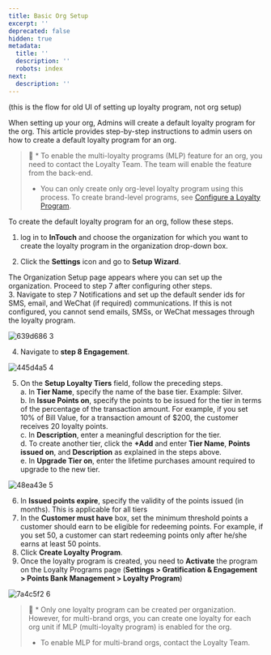 ```yaml
---
title: Basic Org Setup
excerpt: ''
deprecated: false
hidden: true
metadata:
  title: ''
  description: ''
  robots: index
next:
  description: ''
---
```

(this is the flow for old UI of setting up loyalty program, not org setup)

When setting up your org, Admins will create a default loyalty program for the org. This article provides step-by-step instructions to admin users on how to create a default loyalty program for an org.

> 📘 * To enable the multi-loyalty programs (MLP) feature for an org,  you need to contact the Loyalty Team. The team will enable the feature from the back-end.
> * You can only create only org-level loyalty program using this process. To create brand-level programs, see [Configure a Loyalty Program](https://docs.capillarytech.com/docs/configure-loyalty-program).

To create the default loyalty program for an org, follow these steps.

1. log in to **InTouch** and choose the organization for which you want to create the loyalty program in the organization drop-down box.

2) Click the **Settings** icon and go to **Setup Wizard**.

The Organization Setup page appears where you can set up the organization. Proceed to step 7 after configuring other steps.\
3\. Navigate to step 7 Notifications and set up the default sender ids for SMS, email, and WeChat (if required) communications. If this is not configured, you cannot send emails, SMSs, or WeChat messages through the loyalty program.

![639d686 3](https://files.readme.io/639d686-3.png)

4. Navigate to **step 8 Engagement**. 

![445d4a5 4](https://files.readme.io/445d4a5-4.png)

5. On the **Setup Loyalty Tiers** field, follow the preceding steps.\
   a. In **Tier Name**, specify the name of the base tier. Example: Silver.\
   b. In **Issue Points on**, specify the points to be issued for the tier in terms of the percentage of the transaction amount. For example, if you set 10% of Bill Value, for a transaction amount of $200, the customer receives 20 loyalty points.\
   c. In **Description**, enter a meaningful description for the tier.\
   d. To create another tier, click the **+Add** and enter **Tier Name**, **Points issued on**, and **Description** as explained in the steps above.\
   e. In **Upgrade Tier on**, enter the lifetime purchases amount required to upgrade to the new tier.

![48ea43e 5](https://files.readme.io/48ea43e-5.png)

6. In **Issued points expire**, specify the validity of the points issued (in months). This is applicable for all tiers
7. In the **Customer must have** box, set the minimum threshold points a customer should earn to be eligible for redeeming points. For example, if you set 50, a customer can start redeeming points only after he/she earns at least 50 points.
8. Click **Create Loyalty Program**.
9. Once the loyalty program is created, you need to **Activate** the program on the Loyalty Programs page (**Settings > Gratification & Engagement > Points Bank Management > Loyalty Program**)

![7a4c5f2 6](https://files.readme.io/7a4c5f2-6.jpg)

> 📘 * Only one loyalty program can be created per organization. However, for multi-brand orgs, you can create one loyalty for each org unit if MLP (multi-loyalty program) is enabled for the org. 
> * To enable MLP for multi-brand orgs, contact the Loyalty Team. 
